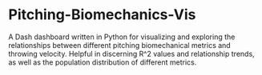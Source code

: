 # Pitching-Biomechanics-Vis
A Dash dashboard written in Python for visualizing and exploring the relationships between different pitching biomechanical metrics and throwing velocity. Helpful in discerning R^2 values and relationship trends, as well as the population distribution of different metrics.

